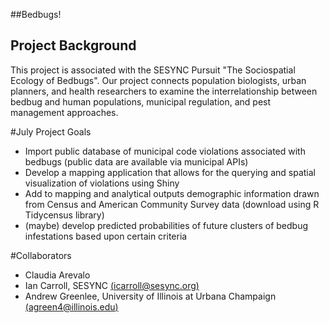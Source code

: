 ##Bedbugs!

## Project Background
This project is associated with the SESYNC Pursuit "The Sociospatial Ecology of Bedbugs". Our project connects population biologists, urban planners, and health researchers to examine the interrelationship between bedbug and human populations, municipal regulation, and pest management approaches.

#July Project Goals
- Import public database of municipal code violations associated with bedbugs (public data are available via municipal APIs)
- Develop a mapping application that allows for the querying and spatial visualization of violations using Shiny
- Add to mapping and analytical outputs demographic information drawn from Census and American Community Survey data (download using R Tidycensus library)
- (maybe) develop predicted probabilities of future clusters of bedbug infestations based upon certain criteria

#Collaborators
- Claudia Arevalo
- Ian Carroll, SESYNC [(icarroll@sesync.org)](mailto:icarroll@sesync.org)
- Andrew Greenlee, University of Illinois at Urbana Champaign [(agreen4@illinois.edu)](mailto:agreen4@illinois.edu)



